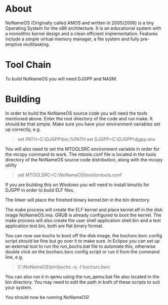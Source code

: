 About
=====

NoNameOS (Originally called AMOS and written in 2005/2006) is a tiny Operating System for the x86 architecture. It is an educational system with a monolithic kernel design and a clean efficient implementation. Features include a simple virtual memory manager, a file system and fully pre-emptive multitasking. 

Tool Chain
==========

To build NoNameOS you will need DJGPP and NASM. 

Building
========

In order to build the NoNameOS source code you will need the tools mentioned above. Enter the root directory of the code and run make. It should be that simple. Make sure you have your environment variables set up correctly, e.g.

> set PATH=C:\DJGPP\bin;%PATH set DJGPP=C:\DJGPP\djgpp.env

You will also need to set the MTOOLSRC environment variable in order for the mcopy command to work. The mtools.conf file is located in the tools directory of the NoNameOS source code distribution, along with the mcopy utility

> set MTOOLSRC=C:\NoNameOS\tools\mtools.conf

If you are building this on Windows you will need to install binutils for DJGPP in order to build ELF files.

The linker will place the finished binary kernel.bin in the bin directory.

The make process will create the ELF kernel and place kernel.elf in the disk image NoNameOS.ima. GRUB is already configured to boot the kernel. The make process will also create the user shell application shell.bin and a test application test.bin, both are flat binary format.

You can now use bochs to boot off the disk image, the bochsrc.bxrc config script should be fine but go over it to make sure. In Eclipse you can set up an external tool to run the run_bochs.bat file to automate this, otherwise double click on the bochsrc.bxrc config script or run it from the command line, e.g.

> C:\NoNameOS\bin\bochs -q -f bochsrc.bxrc

You can also run it in qemu using the run_qemu.bat file also located in the bin directory. You may need to edit the path in both of these scripts to suit your system.

You should now be running NoNameOS! 